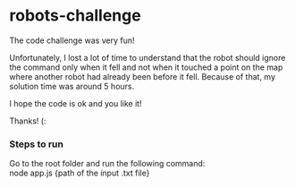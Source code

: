 # robots-challenge

The code challenge was very fun!  

Unfortunately, I lost a lot of time to understand that the robot should ignore the command only when it fell and not when it touched a point on the map where another robot had already been before it fell.
Because of that, my solution time was around 5 hours.
  
I hope the code is ok and you like it!
   
Thanks! (:

### Steps to run

Go to the root folder and run the following command:  
node app.js {path of the input .txt file}
